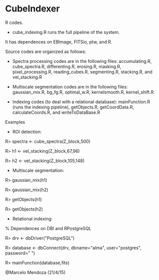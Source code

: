 CubeIndexer
==================================

R codes.

- cube_indexing.R runs the full pipeline of the system. 

It has dependences on EBImage, FITSio, ptw, and R. 

Source codes are organized as follows:

- Spectra processing codes are in the following files: accumulating.R, cube_spectra.R, differenting.R, erosing.R, masking.R, pixel_processing.R, reading_cubes.R, segmenting.R, stacking.R, and vel_stacking.R

- Multiscale segmentation codes are in the following files: gaussian_mix.R, bg_fg.R, optimal_w.R, kernelsmooth.R, kernel_shift.R

- Indexing codes (to deal with a relational database): mainFunction.R (runs the indexing pipeline), getObjects.R, getCoordData.R, calculateCoords.R, and writeToDataBase.R


Examples

- ROI detection:

R> spectra <- cube_spectra(Z_block,500)

R> h1 <- vel_stacking(Z_block,67,96)

R> h2 <- vel_stacking(Z_block,105,148)

- Multiscale segmentation:

R> gaussian_mix(h1)

R> gaussian_mix(h2)

R> getObjects(h1)

R> getObjects(h2)

- Relational indexing:

% Dependences on DBI and RPostgreSQL 

R> drv <- dbDriver("PostgreSQL")

R> database <- dbConnect(drv, dbname="alma", user="postgres", password=" ")

R> mainFunction(database,fits)

@Marcelo Mendoza (21/4/15)
